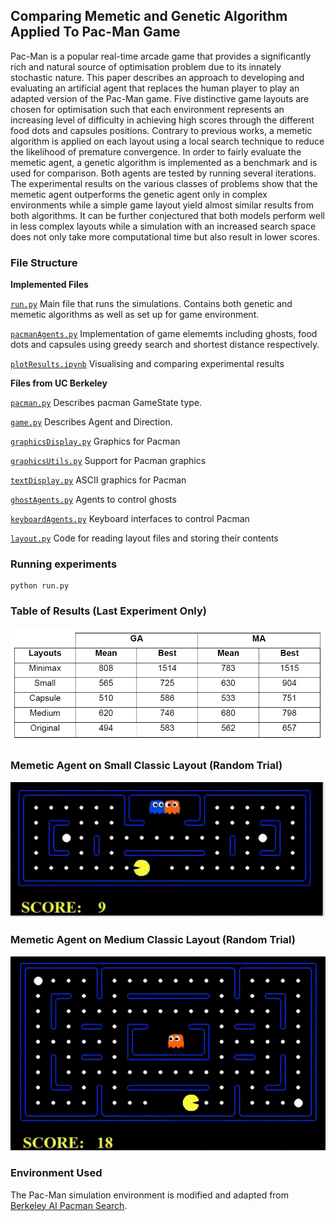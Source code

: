 
## Comparing Memetic and Genetic Algorithm Applied To Pac-Man Game

Pac-Man is a popular real-time arcade game that provides a significantly rich and natural source of optimisation problem due to its innately stochastic nature. This paper describes an approach to developing and evaluating an artificial agent that replaces the human player to play an adapted version of the Pac-Man game. Five distinctive game layouts are chosen for optimisation such that each environment represents an increasing level of difficulty in achieving high scores through the different food dots and capsules positions. Contrary to previous works, a memetic algorithm is applied on each layout using a local search technique to reduce the likelihood of premature convergence.  In order to fairly evaluate the memetic agent, a genetic algorithm is implemented as a benchmark and is used for comparison. Both agents are tested by running several iterations. The experimental results on the various classes of problems show that the memetic agent outperforms the genetic agent only in complex environments while a simple game layout yield almost similar results from both algorithms. It can be further conjectured that both models perform well in less complex layouts while a simulation with an increased search space does not only take more computational time but also result in lower scores. 

### File Structure

**Implemented Files**

[`run.py`](run.py) Main file that runs the simulations. Contains both genetic and memetic algorithms as well as set up for game environment.

[`pacmanAgents.py`](pacmanAgents.py) Implementation of game elememts including ghosts, food dots and capsules using greedy search and shortest distance respectively.

[`plotResults.ipynb`](plotResults.ipynb) Visualising and comparing experimental results 



**Files from UC Berkeley**

[`pacman.py`](pacman.py) Describes pacman GameState type.

[`game.py`](game.py) Describes Agent and Direction.

[`graphicsDisplay.py`](graphicsDisplay.py)   Graphics for Pacman

[`graphicsUtils.py`](graphicsUtils.py)   Support for Pacman graphics

[`textDisplay.py`](textDisplay.py)   ASCII graphics for Pacman

[`ghostAgents.py`](ghostAgents.py)   Agents to control ghosts

[`keyboardAgents.py`](keyboardAgents.py)   Keyboard interfaces to control Pacman

[`layout.py`](layout.py)   Code for reading layout files and storing their contents

### Running experiments

```
python run.py
```

### Table of Results (Last Experiment Only)

![alt text](https://github.com/UmritSneha/PacMan/blob/main/plots/last_exp_table.PNG)

### Memetic Agent on Small Classic Layout (Random Trial)
![Alt Text](https://github.com/UmritSneha/PacMan/blob/main/plots/small_classic_ma_snippet.gif)

### Memetic Agent on Medium Classic Layout (Random Trial)
![Alt Text](https://github.com/UmritSneha/PacMan/blob/main/plots/medium_classic_ma_snippet.gif)


### Environment Used
The Pac-Man simulation environment is modified and adapted from [Berkeley AI Pacman Search](https://github.com/jspacco/pac3man).

